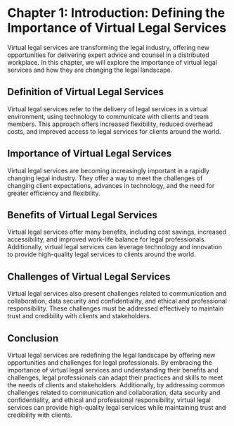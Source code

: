 Chapter 1: Introduction: Defining the Importance of Virtual Legal Services
==========================================================================

Virtual legal services are transforming the legal industry, offering new opportunities for delivering expert advice and counsel in a distributed workplace. In this chapter, we will explore the importance of virtual legal services and how they are changing the legal landscape.

Definition of Virtual Legal Services
------------------------------------

Virtual legal services refer to the delivery of legal services in a virtual environment, using technology to communicate with clients and team members. This approach offers increased flexibility, reduced overhead costs, and improved access to legal services for clients around the world.

Importance of Virtual Legal Services
------------------------------------

Virtual legal services are becoming increasingly important in a rapidly changing legal industry. They offer a way to meet the challenges of changing client expectations, advances in technology, and the need for greater efficiency and flexibility.

Benefits of Virtual Legal Services
----------------------------------

Virtual legal services offer many benefits, including cost savings, increased accessibility, and improved work-life balance for legal professionals. Additionally, virtual legal services can leverage technology and innovation to provide high-quality legal services to clients around the world.

Challenges of Virtual Legal Services
------------------------------------

Virtual legal services also present challenges related to communication and collaboration, data security and confidentiality, and ethical and professional responsibility. These challenges must be addressed effectively to maintain trust and credibility with clients and stakeholders.

Conclusion
----------

Virtual legal services are redefining the legal landscape by offering new opportunities and challenges for legal professionals. By embracing the importance of virtual legal services and understanding their benefits and challenges, legal professionals can adapt their practices and skills to meet the needs of clients and stakeholders. Additionally, by addressing common challenges related to communication and collaboration, data security and confidentiality, and ethical and professional responsibility, virtual legal services can provide high-quality legal services while maintaining trust and credibility with clients.

